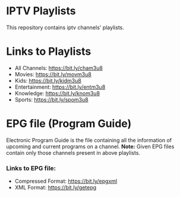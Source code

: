 # IPTV Playlists
This repository contains iptv channels' playlists.

# Links to Playlists
- All Channels: https://bit.ly/cham3u8
- Movies: https://bit.ly/movm3u8
- Kids: https://bit.ly/kidm3u8
- Entertainment: https://bit.ly/entm3u8
- Knowledge: https://bit.ly/knom3u8
- Sports: https://bit.ly/spom3u8

# EPG file (Program Guide)
Electronic Program Guide is the file containing all the information of upcoming and current programs on a channel.
**Note:** Given EPG files contain only those channels present in above playlists.
### Links to EPG file:
- Compressed Format: https://bit.ly/epgxml
- XML Format: https://bit.ly/getepg
